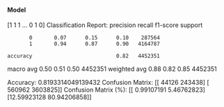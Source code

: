 #### Model
[1 1 1 ... 0 1 0]
Classification Report:
              precision    recall  f1-score   support

           0       0.07      0.15      0.10    287564
           1       0.94      0.87      0.90   4164787

    accuracy                           0.82   4452351
   macro avg       0.50      0.51      0.50   4452351
weighted avg       0.88      0.82      0.85   4452351

Accuracy: 0.8193314049139432
Confusion Matrix:
[[  44126  243438]
 [ 560962 3603825]]
Confusion Matrix (%):
[[ 0.99107191  5.46762823]
 [12.59923128 80.94206858]]
